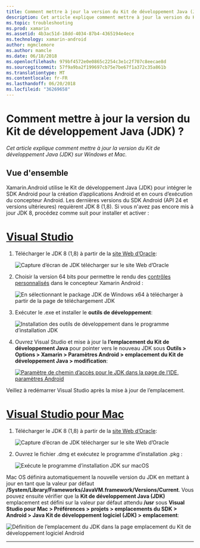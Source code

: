 ```yaml
---
title: Comment mettre à jour la version du Kit de développement Java (JDK) ?
description: Cet article explique comment mettre à jour la version du Kit de développement Java (JDK) sur Windows et Mac.
ms.topic: troubleshooting
ms.prod: xamarin
ms.assetid: 4b3ac51d-18dd-4034-87b4-4365194e4ece
ms.technology: xamarin-android
author: mgmclemore
ms.author: mamcle
ms.date: 06/18/2018
ms.openlocfilehash: 979bf4572e0e0865c2254c3e1c2f707c8eecae8d
ms.sourcegitcommit: 57f9a9ba2f199697cb75e7be67f1a372c35a861b
ms.translationtype: MT
ms.contentlocale: fr-FR
ms.lasthandoff: 06/20/2018
ms.locfileid: "36269658"
---
```

# <a name="how-do-i-update-the-java-development-kit-jdk-version"></a>Comment mettre à jour la version du Kit de développement Java (JDK) ?

_Cet article explique comment mettre à jour la version du Kit de développement Java (JDK) sur Windows et Mac._

## <a name="overview"></a>Vue d'ensemble

Xamarin.Android utilise le Kit de développement Java (JDK) pour intégrer le SDK Android pour la création d’applications Android et en cours d’exécution du concepteur Android. Les dernières versions du SDK Android (API 24 et versions ultérieures) requièrent JDK 8 (1,8). Si vous n'avez pas encore mis à jour JDK 8, procédez comme suit pour installer et activer :

# <a name="visual-studiotabvswin"></a>[Visual Studio](#tab/vswin)

1.  Télécharger le JDK 8 (1,8) à partir de la [site Web d’Oracle](http://www.oracle.com/technetwork/java/javase/downloads/index.html):

    ![Capture d’écran de JDK télécharger sur le site Web d’Oracle](update-jdk-images/image1.png)

2.  Choisir la version 64 bits pour permettre le rendu des [contrôles personnalisés](https://developer.xamarin.com/releases/vs/xamarin.vs_4/xamarin.vs_4.2/#androiddesignercustomcontrols) dans le concepteur Xamarin Android :

    ![En sélectionnant le package JDK de Windows x64 à télécharger à partir de la page de téléchargement JDK](update-jdk-images/image2.png)

3.  Exécuter le .exe et installer le **outils de développement**:

    ![Installation des outils de développement dans le programme d’installation JDK](update-jdk-images/image3.png)

4.  Ouvrez Visual Studio et mise à jour la **l’emplacement du Kit de développement Java** pour pointer vers le nouveau JDK sous **Outils > Options > Xamarin > Paramètres Android > emplacement du Kit de développement Java > modification**:

    [![Paramètre de chemin d’accès pour le JDK dans la page de l’IDE, paramètres Android](update-jdk-images/image4-sml.png)](update-jdk-images/image4.png#lightbox)

Veillez à redémarrer Visual Studio après la mise à jour de l’emplacement.

# <a name="visual-studio-for-mactabvsmac"></a>[Visual Studio pour Mac](#tab/vsmac)

1.  Télécharger le JDK 8 (1,8) à partir de la [site Web d’Oracle](http://www.oracle.com/technetwork/java/javase/downloads/index.html):

    ![Capture d’écran de JDK télécharger sur le site Web d’Oracle](update-jdk-images/image1.png)

2.  Ouvrez le fichier .dmg et exécutez le programme d’installation .pkg :

    ![Exécute le programme d’installation JDK sur macOS](update-jdk-images/image5.png)

Mac OS définira automatiquement la nouvelle version du JDK en mettant à jour en tant que la valeur par défaut **/System/Library/Frameworks/JavaVM.framework/Versions/Current**. Vous pouvez ensuite vérifier que la **Kit de développement Java (JDK)** emplacement est défini sur la valeur par défaut attendu **/usr** sous **Visual Studio pour Mac > Préférences > projets > emplacements du SDK > Android > Java Kit de développement logiciel (JDK) > emplacement**:

![Définition de l’emplacement du JDK dans la page emplacement du Kit de développement logiciel Android](update-jdk-images/image6.png)

-----

